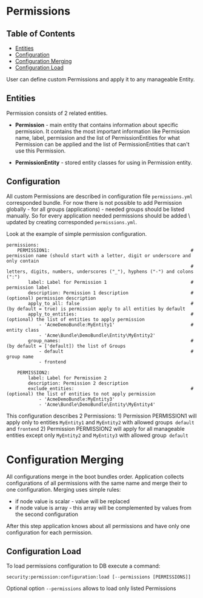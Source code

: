 Permissions
===========

Table of Contents
-----------------
 - [Entities](#entities)
 - [Configuration](#configuration)
 - [Configuration Merging](#configuration-merging)
 - [Configuration Load](#configuration-load)

User can define custom Permissions and apply it to any manageable Entity.

Entities
--------

Permission consists of 2 related entities.

* **Permission** - main entity that contains information about specific permission. It contains the most important
information like Permission name, label, permission and the list of PermissionEntities for what Permission can be
applied and the list of PermissionEntities that can't use this Permission.

* **PermissionEntity** - stored entity classes for using in Permission entity.

Configuration
-------------

All custom Permissions are described in configuration file ``permissions.yml`` corresponded bundle. For now there is not
possible to add Permission globally - for all groups (applications) - needed groups should be listed manually. So for
every application needed permissions should be added \ updated  by creating corresponded ``permissions.yml``.

Look at the example of simple permission configuration.

```
permissions:
    PERMISSION1:                                                    # permission name (should start with a letter, digit or underscore and only contain
                                                                    # letters, digits, numbers, underscores ("_"), hyphens ("-") and colons (":")
        label: Label for Permission 1                               # permission label
        description: Permission 1 description                       # (optional) permission description
        apply_to_all: false                                         # (by default = true) is permission apply to all entities by default
        apply_to_entities:                                          # (optional) the list of entities to apply permission
            - 'AcmeDemoBundle:MyEntity1'                            # entity class
            - 'Acme\Bundle\DemoBundle\Entity\MyEntity2'
        group_names:                                                # (by default = ['default]) the list of Groups
            - default                                               # group name
            - frontend

    PERMISSION2:
        label: Label for Permission 2
        description: Permission 2 description
        exclude_entities:                                           # (optional) the list of entities to not apply permission
            - 'AcmeDemoBundle:MyEntity3'
            - 'Acme\Bundle\DemoBundle\Entity\MyEntity4'
```

This configuration describes 2 Permissions:
    1) Permission PERMISSION1 will apply only to entities `MyEntity1` and `MyEntity2` with allowed groups` default`
    and `frontend`
    2) Permission PERMISSION2 will apply for all manageable entities except only `MyEntity2` and `MyEntity3` with
    allowed group` default`

Configuration Merging
=====================

All configurations merge in the boot bundles order. Application collects configurations of all permissions with the same
name and merge their to one configuration.
Merging uses simple rules:
 * if node value is scalar - value will be replaced
 * if node value is array - this array will be complemented by values from the second configuration

After this step application knows about all permissions and have only one configuration for each permission.

Configuration Load
------------------

To load permissions configuration to DB execute a command:

```
security:permission:configuration:load [--permissions [PERMISSIONS]]
```

Optional option `--permissions` allows to load only listed Permissions
